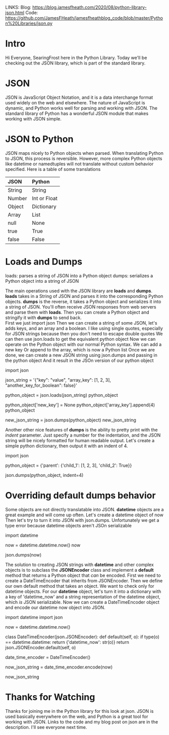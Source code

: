 LINKS:
Blog: https://blog.jamesfheath.com/2020/08/python-library-json.html
Code: https://github.com/JamesFHeath/jamesfheathblog_code/blob/master/Python%20Libraries/json.py

# Intro
Hi Everyone, SearingFrost here in the Python Library.
Today we'll be checking out the JSON library, which is part of the standard library. 

# JSON
JSON is JavaScript Object Notation, and it is a data interchange format used widely on the web and elsewhere. 
The nature of JavaScript is dynamic, and Python works well for parsing and working with JSON. 
The standard library of Python has a wonderful JSON module that makes working with JSON simple. 

# JSON to Python
JSON maps nicely to Python objects when parsed. 
When translating Python to JSON, this process is reversible. 
However, more complex Python objects like datetime or namedtuples will not translate without custom behavior specified. 
Here is a table of some translations

| JSON | Python |
|:------|:--------|
| String | String |
| Number | Int or Float |
| Object | Dictionary |
| Array | List |
| null | None |
| true | True |
| false | False |

# Loads and Dumps
loads: parses a string of JSON into a Python object
dumps: serializes a Python object into a string of JSON

The main operations used with the JSON library are **loads** and **dumps**. 
**loads** takes in a String of JSON and parses it into the corresponding Python objects. 
**dumps** is the reverse, it takes a Python object and serializes it into a string of JSON. 
You'll often receive JSON responses from web servers and parse them with **loads**. 
Then you can create a Python object and stringify it with **dumps** to send back.  
First we just import json
Then we can create a string of some JSON, let's adds keys, and an array and a boolean.
I like using single quotes, especially for JSON strings because then you don't need to escape double quotes
We can then use json.loads to get the equivalent python object
Now we can operate on the Python object with our normal Python syntax. 
We can add a new key
Or append to the array, which is now a Python list
Once we are done, we can create a new JSON string using json.dumps and passing in the python object
And it result in the JSOn version of our python object

import json

json_string = '{"key": "value", "array_key": [1, 2, 3], "another_key_for_boolean": false}'

python_object = json.loads(json_string)
python_object


python_object['new_key'] = None
python_object['array_key'].append(4)
python_object

new_json_string = json.dumps(python_object)
new_json_string

Another other nice features of **dumps** is the ability to pretty print with the *indent* parameter. 
Just specify a number for the indentation, and the JSON string will be nicely formatted for human readable output. 
Let's create a simple python dictionary, then output it with an indent of 4.

import json

python_object = {'parent': {'child_1': [1, 2, 3], 'child_2': True}}

json.dumps(python_object, indent=4)


# Overriding default dumps behavior
Some objects are not directly translatable into JSON. 
**datetime** objects are a great example and will come up often. 
Let's create a datetime object of now
Then let's try to turn it into JSON with json.dumps. 
Unfortunately we get a type error because datetime objects aren't JSOn serializable

import datetime

now = datetime.datetime.now()
now

json.dumps(now)

The solution to creating JSON strings with **datetime** and other complex objects is to subclass the **JSONEncoder** class and implement a **default** method that returns a Python object that *can* be encoded. 
First we need to create a DateTimeEncoder that inherits from JSONEncoder.
Then we define our own default method that takes an object. 
We want to check only for datetime objects.
For our **datetime** object, let's turn it into a dictionary with a key of 'datetime_now' and a string representation of the datetime object, which *is* JSON serializable. 
Now we can create a DateTimeEncoder object and encode our datetime now object into JSON.

import datetime
import json

now = datetime.datetime.now()

class DateTimeEncoder(json.JSONEncoder):
    def default(self, o):
        if type(o) == datetime.datetime:
            return {'datetime_now': str(o)}
        return json.JSONEncoder.default(self, o)

date_time_encoder = DateTimeEncoder()

now_json_string = date_time_encoder.encode(now)

now_json_string

# Thanks for Watching
Thanks for joining me in the Python library for this look at json.
JSON is used basically everywhere on the web, and Python is a great tool for working with JSON. 
Links to the code and my blog post on json are in the description. 
I'll see everyone next time. 
